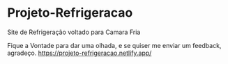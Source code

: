 # Projeto-Refrigeracao
 Site de Refrigeração voltado para Camara Fria

Fique a Vontade para dar uma olhada, e se quiser me enviar um feedback, agradeço. 
https://projeto-refrigeracao.netlify.app/ 
